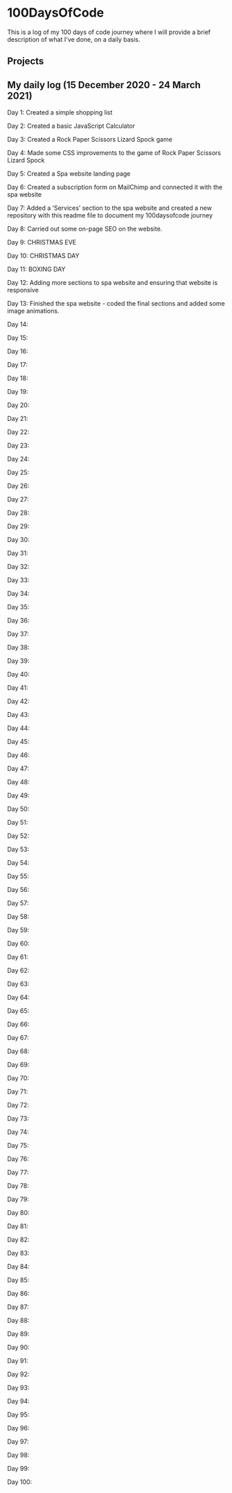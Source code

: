 # 100DaysOfCode
This is a log of my 100 days of code journey where I will provide a brief description of what I've done, on a daily basis. 

## Projects  
 
## My daily log (15 December 2020 - 24 March 2021)
Day 1: Created a simple shopping list

Day 2: Created a basic JavaScript Calculator

Day 3: Created a Rock Paper Scissors Lizard Spock game

Day 4: Made some CSS improvements to the game of Rock Paper Scissors Lizard Spock

Day 5: Created a Spa website landing page

Day 6: Created a subscription form on MailChimp and connected it with the spa website

Day 7: Added a ‘Services’ section to the spa website and created a new repository with this readme file to document my 100daysofcode journey

Day 8: Carried out some on-page SEO on the website. 

Day 9: CHRISTMAS EVE

Day 10: CHRISTMAS DAY

Day 11: BOXING DAY

Day 12: Adding more sections to spa website and ensuring that website is responsive

Day 13: Finished the spa website - coded the final sections and added some image animations.

Day 14: 

Day 15: 

Day 16: 

Day 17: 

Day 18: 

Day 19: 

Day 20: 

Day 21: 

Day 22: 

Day 23: 

Day 24: 

Day 25: 

Day 26: 

Day 27: 

Day 28: 

Day 29: 

Day 30: 

Day 31: 

Day 32: 

Day 33: 

Day 34: 

Day 35: 

Day 36: 

Day 37: 

Day 38: 

Day 39:

Day 40: 

Day 41: 

Day 42: 

Day 43: 

Day 44: 

Day 45: 

Day 46: 

Day 47: 

Day 48: 

Day 49: 

Day 50:

Day 51: 

Day 52: 

Day 53: 

Day 54:

Day 55: 

Day 56: 

Day 57: 

Day 58:

Day 59:

Day 60: 

Day 61: 

Day 62: 

Day 63: 

Day 64: 

Day 65: 

Day 66: 

Day 67: 

Day 68:

Day 69:

Day 70: 

Day 71: 

Day 72: 

Day 73: 

Day 74: 

Day 75: 

Day 76: 

Day 77: 

Day 78: 

Day 79: 

Day 80: 

Day 81:

Day 82: 

Day 83: 

Day 84: 

Day 85: 

Day 86: 

Day 87: 

Day 88: 

Day 89: 

Day 90: 

Day 91: 

Day 92: 

Day 93: 

Day 94: 

Day 95: 

Day 96: 

Day 97: 

Day 98: 

Day 99: 

Day 100: 


